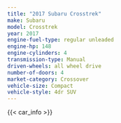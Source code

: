 ```yaml
---
title: "2017 Subaru Crosstrek"
make: Subaru
model: Crosstrek
year: 2017
engine-fuel-type: regular unleaded
engine-hp: 148
engine-cylinders: 4
transmission-type: Manual
driven-wheels: all wheel drive
number-of-doors: 4
market-category: Crossover
vehicle-size: Compact
vehicle-style: 4dr SUV
---
```


{{< car_info >}}
